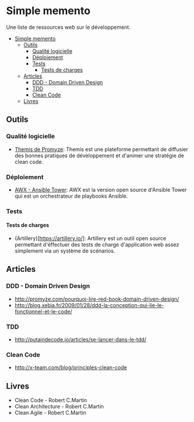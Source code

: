 # Simple memento
Une liste de ressources web sur le développement.

- [Simple memento](#simple-memento)
  - [Outils](#outils)
    - [Qualité logicielle](#qualit%c3%a9-logicielle)
    - [Déploiement](#d%c3%a9ploiement)
    - [Tests](#tests)
      - [Tests de charges](#tests-de-charges)
  - [Articles](#articles)
    - [DDD - Domain Driven Design](#ddd---domain-driven-design)
    - [TDD](#tdd)
    - [Clean Code](#clean-code)
  - [Livres](#livres)

## Outils

### Qualité logicielle
- [Themis de Promyze](http://promyze.com/themis): Themis est une plateforme permettant de diffusier des bonnes pratiques de développement et d'animer une stratégie de clean code.

### Déploiement
- [AWX - Ansible Tower](https://github.com/ansible/awx): AWX est la version open source d'Ansible Tower qui est un orchestrateur de playbooks Ansible.

### Tests
#### Tests de charges
- (Artillery)[https://artillery.io/]: Artillery est un outil open source permettant d'éffectuer des tests de charge d'application web assez simplement via un système de scénarios.

## Articles

### DDD - Domain Driven Design
- http://promyze.com/pourquoi-lire-red-book-domain-driven-design/
- http://blog.xebia.fr/2009/01/28/ddd-la-conception-qui-lie-le-fonctionnel-et-le-code/

### TDD
- http://putaindecode.io/articles/se-lancer-dans-le-tdd/

### Clean Code
- http://x-team.com/blog/principles-clean-code


## Livres
- Clean Code - Robert C.Martin
- Clean Architecture - Robert C.Martin
- Clean Agile - Robert C.Martin
